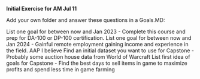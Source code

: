 **Initial Exercise for AM Jul 11**

Add your own folder and answer these questions in a Goals.MD:

List one goal for between now and Jan 2023 - 
   Complete this course and prep for DA-100 or DP-100 certification.
List one goal for between now and Jan 2024 - 
   Gainful remote employment gaining income and experience in the field. 
AAP I believe
Find an initial dataset you want to use for Capstone - 
   Probably some auction house data from World of Warcraft
List first idea of goals for Capstone - 
   Find the best days to sell items in game to maximize profits and spend less time in game farming
